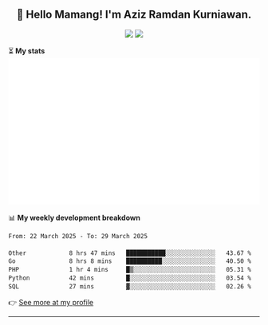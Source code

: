 <h2 align="center">👋 Hello Mamang! I'm Aziz Ramdan Kurniawan.</h2>  
<p align="center">
  <img src="https://komarev.com/ghpvc/?username=azizramdan">
  <img src="https://wakatime.com/badge/user/90056fa0-4c31-4eca-954e-2a3ac05896f9.svg">
</p>
    
⏳ **My stats**  
![](https://raw.githubusercontent.com/azizramdan/github-stats/master/generated/overview.svg#gh-dark-mode-only)

📊 **My weekly development breakdown**
<!--START_SECTION:waka-->

```txt
From: 22 March 2025 - To: 29 March 2025

Other            8 hrs 47 mins   ███████████░░░░░░░░░░░░░░   43.67 %
Go               8 hrs 8 mins    ██████████░░░░░░░░░░░░░░░   40.50 %
PHP              1 hr 4 mins     █▒░░░░░░░░░░░░░░░░░░░░░░░   05.31 %
Python           42 mins         █░░░░░░░░░░░░░░░░░░░░░░░░   03.54 %
SQL              27 mins         ▓░░░░░░░░░░░░░░░░░░░░░░░░   02.26 %
```

<!--END_SECTION:waka-->
👉 [See more at my profile](https://wakatime.com/@azizramdan)
***
